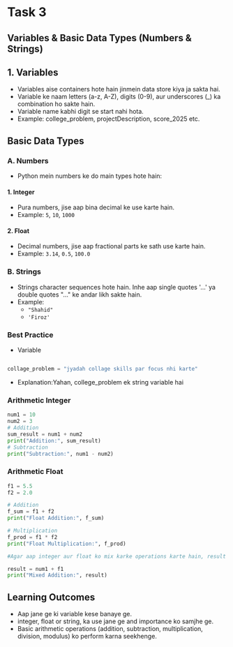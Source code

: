 # Task 3
##  Variables & Basic Data Types (Numbers & Strings)
## 1. Variables 
- Variables aise containers hote hain jinmein data store kiya ja sakta hai.
- Variable ke naam letters (a-z, A-Z), digits (0-9), aur underscores (_) ka combination ho sakte hain.
- Variable name kabhi digit se start nahi hota.
- Example: college_problem, projectDescription, score_2025 etc.
## Basic Data Types
  ### A. Numbers
   - Python mein numbers ke do main types hote hain:
   #### 1. Integer
   - Pura numbers, jise aap bina decimal ke use karte hain.
- Example: `5`, `10`, `1000`
#### 2. Float
-  Decimal numbers, jise aap fractional parts ke sath use karte hain.
- Example: `3.14`, `0.5`, `100.0`
### B. Strings
- Strings character sequences hote hain. Inhe aap single quotes '...' ya double quotes "..." ke andar likh sakte hain.
- Example:
    - `"Shahid"`
    - `'Firoz'`
### Best  Practice
- Variable 

```python

collage_problem = "jyadah collage skills par focus nhi karte"

```
- Explanation:Yahan, college_problem ek string variable hai
###  Arithmetic Integer
```python
num1 = 10
num2 = 3
# Addition
sum_result = num1 + num2
print("Addition:", sum_result)
# Subtraction
print("Subtraction:", num1 - num2) 
```
### Arithmetic  Float 
```python
f1 = 5.5
f2 = 2.0

# Addition
f_sum = f1 + f2
print("Float Addition:", f_sum) 

# Multiplication
f_prod = f1 * f2
print("Float Multiplication:", f_prod)

#Agar aap integer aur float ko mix karke operations karte hain, result automatically float ho jata hai.

result = num1 + f1
print("Mixed Addition:", result)
```
## Learning Outcomes
- Aap jane ge ki variable kese banaye ge. 
- integer, float or string, ka use jane ge and importance ko samjhe ge. 
- Basic arithmetic operations (addition, subtraction, multiplication, division, modulus) ko perform karna seekhenge.

